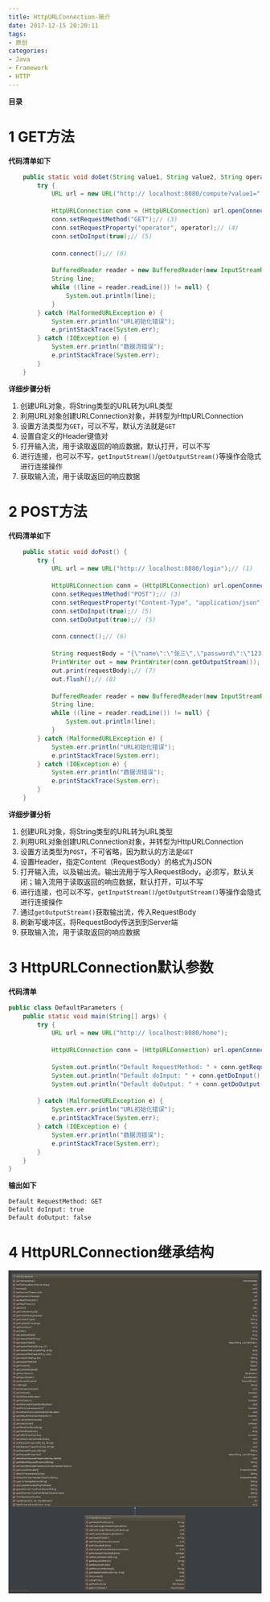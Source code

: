```yaml
---
title: HttpURLConnection-简介
date: 2017-12-15 20:20:11
tags: 
- 原创
categories: 
- Java
- Framework
- HTTP
---
```


__目录__

<!-- toc -->
<!--more-->

# 1 GET方法

__代码清单如下__

```Java
    public static void doGet(String value1, String value2, String operator) {
        try {
            URL url = new URL("http:// localhost:8080/compute?value1=" + value1 + "&value2=" + value2);// (1)

            HttpURLConnection conn = (HttpURLConnection) url.openConnection();// (2)
            conn.setRequestMethod("GET");// (3)
            conn.setRequestProperty("operator", operator);// (4)
            conn.setDoInput(true);// (5)

            conn.connect();// (6)

            BufferedReader reader = new BufferedReader(new InputStreamReader(conn.getInputStream()));// (7)
            String line;
            while ((line = reader.readLine()) != null) {
                System.out.println(line);
            }
        } catch (MalformedURLException e) {
            System.err.println("URL初始化错误");
            e.printStackTrace(System.err);
        } catch (IOException e) {
            System.err.println("数据流错误");
            e.printStackTrace(System.err);
        }
    }
```

__详细步骤分析__

1. 创建URL对象，将String类型的URL转为URL类型
1. 利用URL对象创建URLConnection对象，并转型为HttpURLConnection
1. 设置方法类型为`GET`，可以不写，默认方法就是`GET`
1. 设置自定义的Header键值对
1. 打开输入流，用于读取返回的响应数据，默认打开，可以不写
1. 进行连接，也可以不写，`getInputStream()`/`getOutputStream()`等操作会隐式进行连接操作
1. 获取输入流，用于读取返回的响应数据

# 2 POST方法

__代码清单如下__

```Java
    public static void doPost() {
        try {
            URL url = new URL("http:// localhost:8080/login");// (1)

            HttpURLConnection conn = (HttpURLConnection) url.openConnection();// (2)
            conn.setRequestMethod("POST");// (3)
            conn.setRequestProperty("Content-Type", "application/json");// (4)
            conn.setDoInput(true);// (5)
            conn.setDoOutput(true);// (5)

            conn.connect();// (6)

            String requestBody = "{\"name\":\"张三\",\"password\":\"123456789\"}";
            PrintWriter out = new PrintWriter(conn.getOutputStream());
            out.print(requestBody);// (7)
            out.flush();// (8)

            BufferedReader reader = new BufferedReader(new InputStreamReader(conn.getInputStream()));// (9)
            String line;
            while ((line = reader.readLine()) != null) {
                System.out.println(line);
            }
        } catch (MalformedURLException e) {
            System.err.println("URL初始化错误");
            e.printStackTrace(System.err);
        } catch (IOException e) {
            System.err.println("数据流错误");
            e.printStackTrace(System.err);
        }
    }
```

__详细步骤分析__

1. 创建URL对象，将String类型的URL转为URL类型
1. 利用URL对象创建URLConnection对象，并转型为HttpURLConnection
1. 设置方法类型为`POST`，不可省略，因为默认的方法是`GET`
1. 设置Header，指定Content（RequestBody）的格式为JSON
1. 打开输入流，以及输出流。输出流用于写入RequestBody，必须写，默认关闭；输入流用于读取返回的响应数据，默认打开，可以不写
1. 进行连接，也可以不写，`getInputStream()`/`getOutputStream()`等操作会隐式进行连接操作
1. 通过`getOutputStream()`获取输出流，传入RequestBody
1. 刷新写缓冲区，将RequestBody传送到到Server端
1. 获取输入流，用于读取返回的响应数据

# 3 HttpURLConnection默认参数

__代码清单__
```Java
public class DefaultParameters {
    public static void main(String[] args) {
        try {
            URL url = new URL("http:// localhost:8080/home");

            HttpURLConnection conn = (HttpURLConnection) url.openConnection();

            System.out.println("Default RequestMethod: " + conn.getRequestMethod());
            System.out.println("Default doInput: " + conn.getDoInput());
            System.out.println("Default doOutput: " + conn.getDoOutput());

        } catch (MalformedURLException e) {
            System.err.println("URL初始化错误");
            e.printStackTrace(System.err);
        } catch (IOException e) {
            System.err.println("数据流错误");
            e.printStackTrace(System.err);
        }
    }
}
```

__输出如下__

```
Default RequestMethod: GET
Default doInput: true
Default doOutput: false
```

# 4 HttpURLConnection继承结构

![HttpURLConnection](/images/HttpURLConnection-简介/HttpURLConnection.png)

